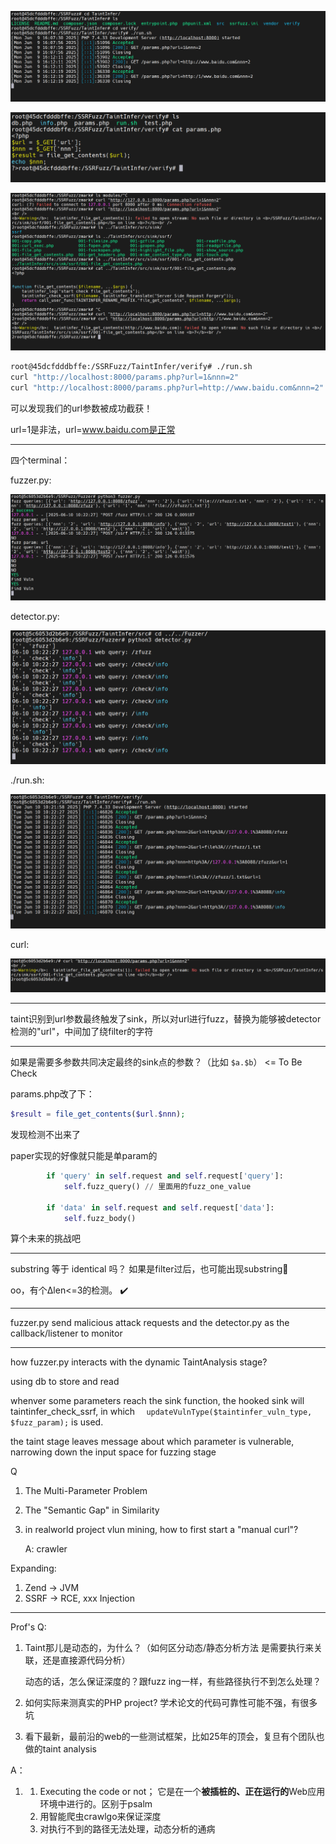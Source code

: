 ![image-20250610001438318](./复现/images/image-20250610001438318.png)

![image-20250610001445333](./复现/images/image-20250610001445333.png)

![image-20250610001452851](./复现/images/image-20250610001452851.png)

```bash
root@45dcfdddbffe:/SSRFuzz/TaintInfer/verify# ./run.sh
curl "http://localhost:8000/params.php?url=1&nnn=2"
curl "http://localhost:8000/params.php?url=http://www.baidu.com&nnn=2"
```



可以发现我们的url参数被成功截获！

url=1是非法，url=www.baidu.com是正常





---

四个terminal：

fuzzer.py:

![image-20250610102529703](./复现/images/image-20250610102529703.png)



detector.py:

![image-20250610102514378](./复现/images/image-20250610102514378.png)



./run.sh:

![image-20250610102549161](./复现/images/image-20250610102549161.png)



curl:

![image-20250610102605972](./复现/images/image-20250610102605972.png)



---



taint识别到url参数最终触发了sink，所以对url进行fuzz，替换为能够被detector检测的"url"，中间加了绕filter的字符





---

如果是需要多参数共同决定最终的sink点的参数？（比如 `$a.$b`） <= To Be Check

params.php改了下：

```php
$result = file_get_contents($url.$nnn);
```

发现检测不出来了



paper实现的好像就只能是单param的

```python
        if 'query' in self.request and self.request['query']:
            self.fuzz_query() // 里面用的fuzz_one_value

        if 'data' in self.request and self.request['data']:
            self.fuzz_body()

```



算个未来的挑战吧



---

substring 等于 identical 吗？ 如果是filter过后，也可能出现substring🤔

oo，有个Δlen<=3的检测。 ✔️





---

fuzzer.py send malicious attack requests and the detector.py as the callback/listener to monitor



---

how fuzzer.py interacts with the dynamic TaintAnalysis stage?

using db to store and read



whenver some parameters reach the sink function, the hooked sink will taintinfer_check_ssrf, in which `  updateVulnType($taintinfer_vuln_type, $fuzz_param);` is used.

the taint stage leaves message about which parameter is vulnerable, narrowing down the input space for fuzzing stage







Q

1. The Multi-Parameter Problem
2. The "Semantic Gap" in Similarity
3. in realworld project vlun mining, how to first start a "manual curl"?

   A: crawler



Expanding:

1. Zend -> JVM
2. SSRF -> RCE, xxx Injection





---

Prof's Q:

1. Taint那儿是动态的，为什么？（如何区分动态/静态分析方法  是需要执行来关联，还是直接源代码分析）

   动态的话，怎么保证深度的？跟fuzz ing一样，有些路径执行不到怎么处理？

2. 如何实际来测真实的PHP project? 学术论文的代码可靠性可能不强，有很多坑

3. 看下最新，最前沿的web的一些测试框架，比如25年的顶会，复旦有个团队也做的taint analysis





A：

1. 
   1. Executing the code or not； 它是在一个**被插桩的、正在运行的**Web应用环境中进行的。区别于psalm
   2. 用智能爬虫crawlgo来保证深度
   3. 对执行不到的路径无法处理，动态分析的通病
